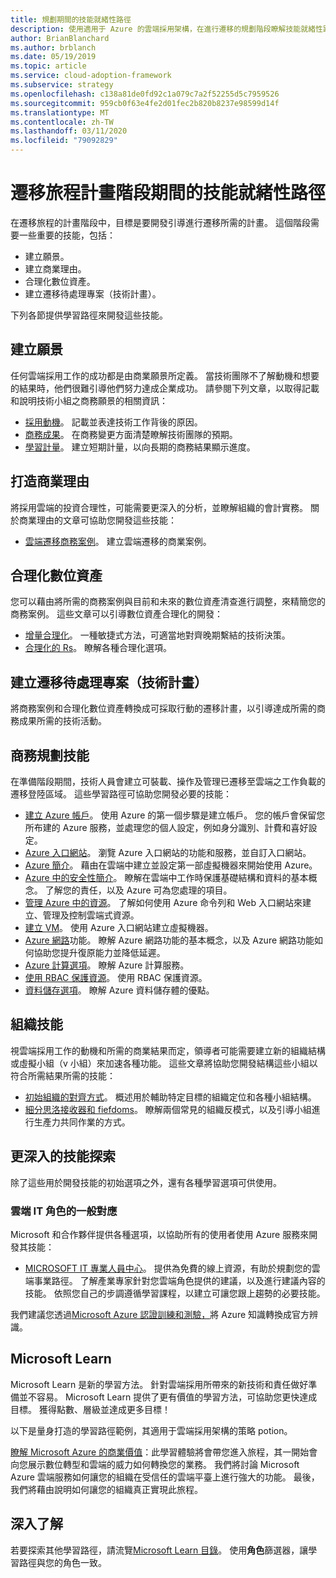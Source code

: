 ```yaml
---
title: 規劃期間的技能就緒性路徑
description: 使用適用于 Azure 的雲端採用架構，在進行遷移的規劃階段瞭解技能就緒性路徑。
author: BrianBlanchard
ms.author: brblanch
ms.date: 05/19/2019
ms.topic: article
ms.service: cloud-adoption-framework
ms.subservice: strategy
ms.openlocfilehash: c138a81de0fd92c1a079c7a2f52255d5c7959526
ms.sourcegitcommit: 959cb0f63e4fe2d01fec2b820b8237e98599d14f
ms.translationtype: MT
ms.contentlocale: zh-TW
ms.lasthandoff: 03/11/2020
ms.locfileid: "79092829"
---
```

# <a name="skills-readiness-path-during-the-plan-phase-of-a-migration-journey"></a>遷移旅程計畫階段期間的技能就緒性路徑

在遷移旅程的計畫階段中，目標是要開發引導進行遷移所需的計畫。 這個階段需要一些重要的技能，包括：

- 建立願景。
- 建立商業理由。
- 合理化數位資產。
- 建立遷移待處理專案（技術計畫）。

下列各節提供學習路徑來開發這些技能。

## <a name="establish-the-vision"></a>建立願景

任何雲端採用工作的成功都是由商業願景所定義。 當技術團隊不了解動機和想要的結果時，他們很難引導他們努力達成企業成功。 請參閱下列文章，以取得記載和說明技術小組之商務願景的相關資訊：

- [採用動機](./motivations.md)。 記載並表達技術工作背後的原因。
- [商務成果](./business-outcomes/index.md)。 在商務變更方面清楚瞭解技術團隊的預期。
- [學習計量](./learning-metrics.md)。 建立短期計量，以向長期的商務結果顯示進度。

## <a name="build-the-business-justification"></a>打造商業理由

將採用雲端的投資合理性，可能需要更深入的分析，並瞭解組織的會計實務。 關於商業理由的文章可協助您開發這些技能：

- [雲端遷移商務案例](./cloud-migration-business-case.md)。 建立雲端遷移的商業案例。

## <a name="rationalize-the-digital-estate"></a>合理化數位資產

您可以藉由將所需的商務案例與目前和未來的數位資產清查進行調整，來精簡您的商務案例。 這些文章可以引導數位資產合理化的開發：

- [增量合理化](../digital-estate/rationalize.md)。 一種敏捷式方法，可適當地對齊晚期繫結的技術決策。
- [合理化的 Rs](../digital-estate/5-rs-of-rationalization.md)。 瞭解各種合理化選項。

## <a name="create-a-migration-backlog-technical-plan"></a>建立遷移待處理專案（技術計畫）

將商務案例和合理化數位資產轉換成可採取行動的遷移計畫，以引導達成所需的商務成果所需的技術活動。

## <a name="business-planning-skills"></a>商務規劃技能

在準備階段期間，技術人員會建立可裝載、操作及管理已遷移至雲端之工作負載的遷移登陸區域。 這些學習路徑可協助您開發必要的技能：

- [建立 Azure 帳戶](https://docs.microsoft.com/learn/modules/create-an-azure-account)。 使用 Azure 的第一個步驟是建立帳戶。 您的帳戶會保留您所布建的 Azure 服務，並處理您的個人設定，例如身分識別、計費和喜好設定。
- [Azure 入口網站](https://docs.microsoft.com/learn/modules/tour-azure-portal)。 瀏覽 Azure 入口網站的功能和服務，並自訂入口網站。
- [Azure 簡介](https://docs.microsoft.com/learn/modules/welcome-to-azure)。 藉由在雲端中建立並設定第一部虛擬機器來開始使用 Azure。
- [Azure 中的安全性簡介](https://docs.microsoft.com/learn/modules/intro-to-security-in-azure)。 瞭解在雲端中工作時保護基礎結構和資料的基本概念。 了解您的責任，以及 Azure 可為您處理的項目。
- [管理 Azure 中的資源](https://docs.microsoft.com/learn/paths/manage-resources-in-azure)。 了解如何使用 Azure 命令列和 Web 入口網站來建立、管理及控制雲端式資源。
- [建立 VM](https://docs.microsoft.com/learn/modules/create-windows-virtual-machine-in-azure)。 使用 Azure 入口網站建立虛擬機器。
- [Azure 網路](https://docs.microsoft.com/learn/modules/intro-to-azure-networking)功能。 瞭解 Azure 網路功能的基本概念，以及 Azure 網路功能如何協助您提升復原能力並降低延遲。
- [Azure 計算選項](https://docs.microsoft.com/learn/modules/intro-to-azure-compute)。 瞭解 Azure 計算服務。
- [使用 RBAC 保護資源](https://docs.microsoft.com/learn/modules/secure-azure-resources-with-rbac)。 使用 RBAC 保護資源。
- [資料儲存選項](https://docs.microsoft.com/learn/modules/intro-to-data-in-azure/index)。 瞭解 Azure 資料儲存體的優點。

## <a name="organizational-skills"></a>組織技能

視雲端採用工作的動機和所需的商業結果而定，領導者可能需要建立新的組織結構或虛擬小組（v 小組）來加速各種功能。 這些文章將協助您開發結構這些小組以符合所需結果所需的技能：

- [初始組織的對齊方式](../organize/index.md)。 概述用於輔助特定目標的組織定位和各種小組結構。
- [細分思洛接收器和 fiefdoms](../organize/fiefdoms-silos.md)。 瞭解兩個常見的組織反模式，以及引導小組進行生產力共同作業的方式。

## <a name="deeper-skills-exploration"></a>更深入的技能探索

除了這些用於開發技能的初始選項之外，還有各種學習選項可供使用。

### <a name="typical-mappings-of-cloud-it-roles"></a>雲端 IT 角色的一般對應

Microsoft 和合作夥伴提供各種選項，以協助所有的使用者使用 Azure 服務來開發其技能：

- [MICROSOFT IT 專業人員中心](https://www.microsoft.com/itpro)。 提供為免費的線上資源，有助於規劃您的雲端事業路徑。 了解產業專家針對您雲端角色提供的建議，以及進行建議內容的技能。 依照您自己的步調遵循學習課程，以建立可讓您跟上趨勢的必要技能。

我們建議您透過[Microsoft Azure 認證訓練和測驗，](https://www.microsoft.com/learning/azure-certification.aspx)將 Azure 知識轉換成官方辨識。

## <a name="microsoft-learn"></a>Microsoft Learn

Microsoft Learn 是新的學習方法。 針對雲端採用所帶來的新技術和責任做好準備並不容易。 Microsoft Learn 提供了更有價值的學習方法，可協助您更快達成目標。 獲得點數、層級並達成更多目標！

以下是量身打造的學習路徑範例，其適用于雲端採用架構的策略 potion。

[瞭解 Microsoft Azure 的商業價值](https://docs.microsoft.com/learn/paths/learn-business-value-of-azure)：此學習體驗將會帶您進入旅程，其一開始會向您展示數位轉型和雲端的威力如何轉換您的業務。 我們將討論 Microsoft Azure 雲端服務如何讓您的組織在受信任的雲端平臺上進行強大的功能。 最後，我們將藉由說明如何讓您的組織真正實現此旅程。

## <a name="learn-more"></a>深入了解

若要探索其他學習路徑，請流覽[Microsoft Learn 目錄](https://docs.microsoft.com/learn/browse)。 使用**角色**篩選器，讓學習路徑與您的角色一致。
